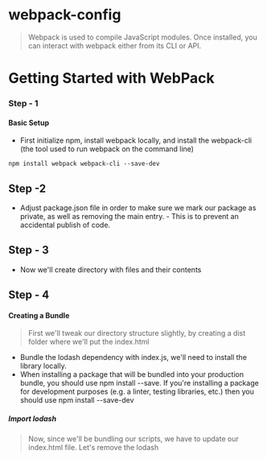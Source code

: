# webpack-config
> Webpack is used to compile JavaScript modules. Once installed, you can interact with webpack either from its CLI or API. 

# Getting Started with WebPack

### Step - 1

#### Basic Setup
-  First initialize npm, install webpack locally, and install the webpack-cli (the tool used to run webpack on the command line)

```
npm install webpack webpack-cli --save-dev
```

## Step -2 
- Adjust package.json file in order to make sure we mark our package as private, as well as removing the main entry. - This is to prevent an accidental publish of code. 

## Step - 3
- Now we'll create directory with files and their contents

## Step - 4 

#### Creating a Bundle
> First we'll tweak our directory structure slightly, by creating a dist folder where we'll put the index.html
- Bundle the lodash dependency with index.js, we'll need to install the library locally.
- When installing a package that will be bundled into your production bundle, you should use npm install --save. If you're installing a package for development purposes (e.g. a linter, testing libraries, etc.) then you should use npm install --save-dev

##### Import lodash
> Now, since we'll be bundling our scripts, we have to update our index.html file. Let's remove the lodash <script>, as we now import it, and modify the other <script> tag to load the bundle, instead of the raw ./src file:
 
 ```
 npm install --save lodash
 ```

## 

## Step - 6
 #### Using a Configuration

 > As of version 4, webpack doesn't require any configuration, but most projects will need a more complex setup, which is why webpack supports a configuration file. This is much more efficient than having to manually type in a lot of commands in the terminal, so let's create one